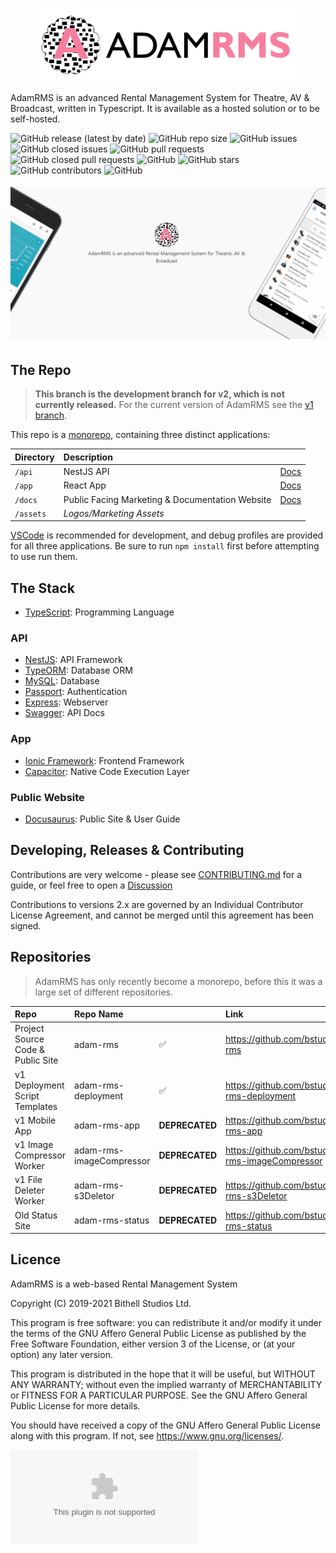 <p align="center">
  <a href="https://adam-rms.com/" target="blank"><img src="assets/marketing/github-readme-logo.png" width="420" alt="Logo" /></a>
</p>

AdamRMS is an advanced Rental Management System for Theatre, AV & Broadcast, written in Typescript. It is available as a hosted solution or to be self-hosted.

![GitHub release (latest by date)](https://img.shields.io/github/v/release/bstudios/adam-rms)
![GitHub repo size](https://img.shields.io/github/repo-size/bstudios/adam-rms)
![GitHub issues](https://img.shields.io/github/issues/bstudios/adam-rms)
![GitHub closed issues](https://img.shields.io/github/issues-closed/bstudios/adam-rms)
![GitHub pull requests](https://img.shields.io/github/issues-pr/bstudios/adam-rms)
![GitHub closed pull requests](https://img.shields.io/github/issues-pr-closed/bstudios/adam-rms)
![GitHub](https://img.shields.io/github/license/bstudios/adam-rms)
![GitHub stars](https://img.shields.io/github/stars/bstudios/adam-rms)
![GitHub contributors](https://img.shields.io/github/contributors/bstudios/adam-rms)
![GitHub](https://img.shields.io/github/release/bstudios/adam-rms/all)

![Banner](assets/marketing/banner.jpg)

## The Repo

> **This branch is the development branch for v2, which is not currently released.** For the current version of AdamRMS see the [v1 branch](https://github.com/bstudios/adam-rms/tree/v1).

This repo is a [monorepo](https://www.atlassian.com/git/tutorials/monorepos), containing three distinct applications:

Directory|Description||
:-----|:-----|:----
`/api`|NestJS API|[Docs](/api)
`/app`|React App|[Docs](/app)
`/docs`|Public Facing Marketing & Documentation Website|[Docs](/docs)
`/assets`|*Logos/Marketing Assets*|

[VSCode](https://github.com/microsoft/vscode) is recommended for development, and debug profiles are provided for all three applications. Be sure to run `npm install` first before attempting to use run them. 

## The Stack

- [TypeScript](https://github.com/microsoft/TypeScript): Programming Language

### API

- [NestJS](https://github.com/nestjs/nest): API Framework
- [TypeORM](https://github.com/typeorm/typeorm): Database ORM
- [MySQL](https://github.com/mysqljs/mysql): Database
- [Passport](https://github.com/jaredhanson/passport): Authentication
- [Express](https://github.com/expressjs/express): Webserver
- [Swagger](https://github.com/swagger-api/swagger-ui): API Docs

### App

- [Ionic Framework](https://github.com/ionic-team/ionic-framework): Frontend Framework
- [Capacitor](https://github.com/ionic-team/capacitor): Native Code Execution Layer

### Public Website

- [Docusaurus](https://github.com/facebook/docusaurus): Public Site & User Guide

## Developing, Releases & Contributing 

Contributions are very welcome - please see [CONTRIBUTING.md](CONTRIBUTING.md) for a guide, or feel free to open a [Discussion](https://github.com/bstudios/adam-rms/discussions)

Contributions to versions 2.x are governed by an Individual Contributor License Agreement, and cannot be merged until this agreement has been signed.

## Repositories

> AdamRMS has only recently become a monorepo, before this it was a large set of different repositories.

Repo|Repo Name||Link
:-----|:-----|:-----|:-----
Project Source Code & Public Site|adam-rms| :white_check_mark: |https://github.com/bstudios/adam-rms
v1 Deployment Script Templates|adam-rms-deployment|:white_check_mark:|https://github.com/bstudios/adam-rms-deployment
v1 Mobile App|adam-rms-app|__DEPRECATED__|https://github.com/bstudios/adam-rms-app
v1 Image Compressor Worker|adam-rms-imageCompressor|__DEPRECATED__|https://github.com/bstudios/adam-rms-imageCompressor
v1 File Deleter Worker|adam-rms-s3Deletor|__DEPRECATED__|https://github.com/bstudios/adam-rms-s3Deletor
Old Status Site|adam-rms-status|__DEPRECATED__|https://github.com/bstudios/adam-rms-status

## Licence

AdamRMS is a web-based Rental Management System

Copyright (C) 2019-2021 Bithell Studios Ltd.

This program is free software: you can redistribute it and/or modify
it under the terms of the GNU Affero General Public License as published
by the Free Software Foundation, either version 3 of the License, or
(at your option) any later version.

This program is distributed in the hope that it will be useful,
but WITHOUT ANY WARRANTY; without even the implied warranty of
MERCHANTABILITY or FITNESS FOR A PARTICULAR PURPOSE.  See the
GNU Affero General Public License for more details.

You should have received a copy of the GNU Affero General Public License
along with this program.  If not, see <https://www.gnu.org/licenses/>.

![This website is hosted Green - checked by thegreenwebfoundation.org](https://api.thegreenwebfoundation.org/greencheckimage/adam-rms.com?nocache=true)
